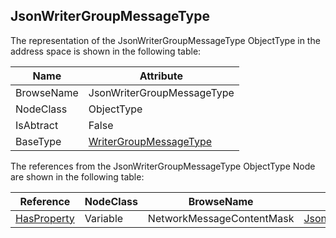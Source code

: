 <!-- objecttype -->
## JsonWriterGroupMessageType
The representation of the JsonWriterGroupMessageType ObjectType in the address space is shown in the following table:  

|Name|Attribute|
|---|---|
|BrowseName|JsonWriterGroupMessageType|
|NodeClass|ObjectType|
|IsAbtract|False|
|BaseType|[WriterGroupMessageType](../../../Part14/ObjectTypes/WriterGroupMessageType/readme.md)|

The references from the JsonWriterGroupMessageType ObjectType Node are shown in the following table:  

|Reference|NodeClass|BrowseName|DataType|TypeDefinition|ModellingRule|
|---|---|---|---|---|---|
|[HasProperty](../../../Part3/ReferenceTypes/HasProperty/readme.md)|Variable|NetworkMessageContentMask|[JsonNetworkMessageContentMask](../../../Part14/DataTypes/JsonNetworkMessageContentMask/readme.md)|[PropertyType](../../Part5/VariableTypes/PropertyType/readme.md)|[Mandatory](../../Objects/Mandatory/readme.md)|

